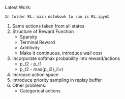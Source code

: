 Latest Work:
	
	In folder RL: main notebook to run is RL.ipynb


1. Same actions taken from all states
2. Structure of Reward Function
	* Sparsity
	* Terminal Reward
	* Additivity
	* Make it continuous, introduce wall cost
3. Incorporate softmax probability into reward/actions
	* p_t2 - p_t1
	* p_t2 - max(p_i2)_i!=t
4. Increase action space
5. Introduce priority sampling in replay buffer
6. Other problems:
	* Categorical actions